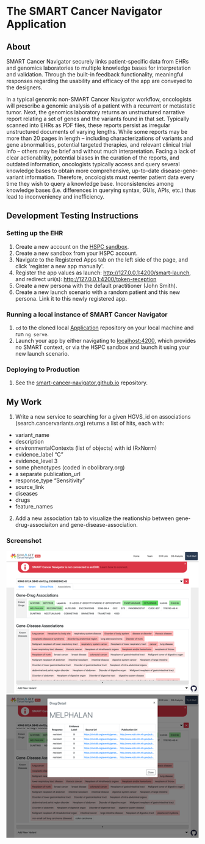 # The SMART Cancer Navigator Application

## About

SMART Cancer Navigator securely links patient-specific data from EHRs and genomics laboratories to multiple knowledge bases for interpretation and validation. Through the built-in feedback functionality, meaningful responses regarding the usability and efficacy of the app are conveyed to the designers. 

In a typical genomic non-SMART Cancer Navigator workflow, oncologists will prescribe a genomic analysis of a patient with a recurrent or metastatic tumor. Next, the genomics laboratory returns an unstructured narrative report relating a set of genes and the variants found in that set. Typically scanned into EHRs as PDF files, these reports persist as irregular unstructured documents of varying lengths. While some reports may be more than 20 pages in length – including characterizations of variants and gene abnormalities, potential targeted therapies, and relevant clinical trial info – others may be brief and without much interpretation. Facing a lack of clear actionability, potential biases in the curation of the reports, and outdated information, oncologists typically access and query several knowledge bases to obtain more comprehensive, up-to-date disease-gene-variant information. Therefore, oncologists must reenter patient data every time they wish to query a knowledge base. Inconsistencies among knowledge bases (i.e. differences in querying syntax, GUIs, APIs, etc.) thus lead to inconveniency and inefficiency. 


## Development Testing Instructions 
### Setting up the EHR
1. Create a new account on the [HSPC sandbox](sandbox.hspconsortium.org).  
2. Create a new sandbox from your HSPC account.  
3. Navigate to the Registered Apps tab on the left side of the page, and click 'register a new app manually'.  
4. Register the app values as launch: http://127.0.0.1:4200/smart-launch, and redirect uri(s): http://127.0.0.1:4200/token-reception
5. Create a new persona with the default practitioner (John Smith).  
6. Create a new launch scenario with a random patient and this new persona.  Link it to this newly registered app. 


### Running a local instance of SMART Cancer Navigator
1. ```cd``` to the cloned local [Application](https://github.com/smart-cancer-navigator/Application) repository on your local machine and run ```ng serve```.  
2. Launch your app by either navigating to [localhost:4200](http://localhost:4200), which provides no SMART context, or via the HSPC sandbox and launch it using your new launch scenario.  


### Deploying to Production
1. See the [smart-cancer-navigator.github.io](https://github.com/smart-cancer-navigator/smart-cancer-navigator.github.io) repository.

## My Work
1. Write a new service to searching for a given HGVS_id on associations (search.cancervariants.org) returns a list of hits, each with:
- variant_name 
- description
- environmentalContexts (list of objects) with id (RxNorm)
- evidence_label “C”
- evidence_level 3
- some phenotypes (coded in obolibrary.org)
- a separate publication_url
- response_type “Sensitivity”
- source_link
- diseases
- drugs
- feature_names

2. Add a new association tab to visualize the reationship between gene-drug-associaiton and gene-disease-association.

### Screenshot
![screenshot](./screenshot/1.png)
![screenshot](./screenshot/2.png)
